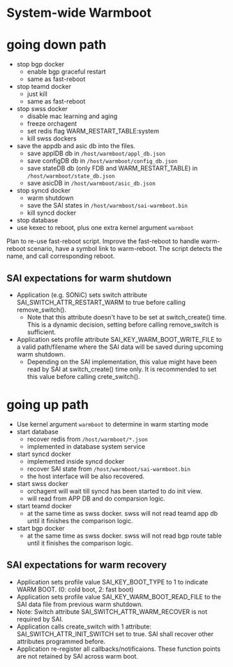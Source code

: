 # System-wide Warmboot

# going down path

- stop bgp docker 
  - enable bgp graceful restart
  - same as fast-reboot
- stop teamd docker
  - just kill
  - same as fast-reboot
- stop swss docker
  - disable mac learning and aging
  - freeze orchagent
  - set redis flag WARM_RESTART_TABLE:system
  - kill swss dockers
- save the appdb and asic db into the files.
  - save applDB db in ```/host/warmboot/appl_db.json``` 
  - save configDB db in ```/host/warmboot/config_db.json``` 
  - save stateDB db (only FDB and WARM_RESTART_TABLE) in ```/host/warmboot/state_db.json``` 
  - save asicDB in ```/host/warmboot/asic_db.json```
- stop syncd docker
  - warm shutdown
  - save the SAI states in ```/host/warmboot/sai-warmboot.bin```
  - kill syncd docker
- stop database
- use kexec to reboot, plus one extra kernel argument ```warmboot```

Plan to re-use fast-reboot script. Improve the fast-reboot to handle warm-reboot scenario, have a symbol link to warm-reboot. 
The script detects the name, and call corresponding reboot.

## SAI expectations for warm shutdown
- Application (e.g. SONiC) sets switch attribute SAI_SWITCH_ATTR_RESTART_WARM to true before calling remove_switch().
  - Note that this attribute doesn't have to be set at switch_create() time. This is a dynamic decision, setting before calling remove_switch is sufficient.
- Application sets profile attribute SAI_KEY_WARM_BOOT_WRITE_FILE to a valid path/filename where the SAI data will be saved during upcoming warm shutdown.
  - Depending on the SAI implementation, this value might have been read by SAI at switch_create() time only. It is recommended to set this value before calling crete_switch().

# going up path

- Use kernel argument ```warmboot``` to determine in warm starting mode
- start database
  - recover redis from ```/host/warmboot/*.json```
  - implemented in database system service
- start syncd docker
  - implemented inside syncd docker
  - recover SAI state from ```/host/warmboot/sai-warmboot.bin``` 
  - the host interface will be also recovered.
- start swss docker
  - orchagent will wait till syncd has been started to do init view.
  - will read from APP DB and do comparsion logic.
- start teamd docker
  - at the same time as swss docker. swss will not read teamd app db until it finishes the comparison logic.
- start bgp docker
  - at the same time as swss docker. swss will not read bgp route table until it finishes the comparison logic.

## SAI expectations for warm recovery
- Application sets profile value SAI_KEY_BOOT_TYPE to 1 to indicate WARM BOOT. (0: cold boot, 2: fast boot)
- Application sets profile value SAI_KEY_WARM_BOOT_READ_FILE to the SAI data file from previous warm shutdown.
- Note: Switch attribute SAI_SWITCH_ATTR_WARM_RECOVER is not required by SAI.
- Application calls create_switch with 1 attribute: SAI_SWITCH_ATTR_INIT_SWITCH set to true. SAI shall recover other attributes programmed before.
- Application re-register all callbacks/notificaions. These function points are not retained by SAI across warm boot.
